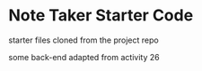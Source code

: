 # Note Taker Starter Code

starter files cloned from the project repo

some back-end adapted from activity 26